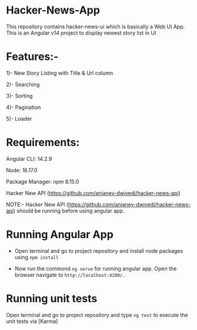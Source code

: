 # Hacker-News-App
This repository contains hacker-news-ui which is basically a Web UI App.
This is an Angular v14 project to display newest story list in UI

# Features:- 
1)- New Story Listing with Title & Url column

2)- Searching

3)- Sorting 

4)- Pagination

5)- Loader


# Requirements:
Angular CLI: 14.2.9

Node: 16.17.0

Package Manager: npm 8.15.0

Hacker New API (https://github.com/anjaney-dwivedi/hacker-news-api)

NOTE:- Hacker New API (https://github.com/anjaney-dwivedi/hacker-news-api) should be running before using angular app.

# Running Angular App
  - Open terminal and go to project repository and install node packages using `npm install`
    
  - Now run the commond `ng serve` for running angular app. Open the browser navigate to `http://localhost:4200/`.

# Running unit tests
Open terminal and go to project repository and type `ng test` to execute the unit tests via [Karma]


